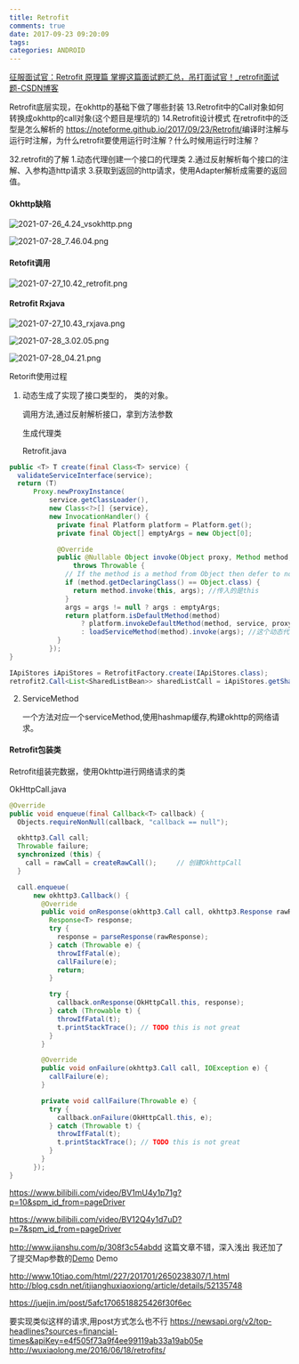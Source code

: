 ```yaml
---
title: Retrofit
comments: true
date: 2017-09-23 09:20:09
tags: 
categories: ANDROID
---
```


 

[征服面试官：Retrofit 原理篇 掌握这篇面试题汇总，吊打面试官！_retrofit面试题-CSDN博客](https://blog.csdn.net/jaynm/article/details/108614788)


Retrofit底层实现，在okhttp的基础下做了哪些封装
13.Retrofit中的Call对象如何转换成okhttp的call对象(这个题目是埋坑的)
14.Retrofit设计模式
在retrofit中的泛型是怎么解析的 https://noteforme.github.io/2017/09/23/Retrofit/
​ 编译时注解与运行时注解，为什么retrofit要使用运行时注解？什么时候用运行时注解？


32.retrofit的了解
1.动态代理创建一个接口的代理类
2.通过反射解析每个接口的注解、入参构造http请求
3.获取到返回的http请求，使用Adapter解析成需要的返回值。









#### Okhttp缺陷





![2021-07-26_4.24_vsokhttp.png](Retrofit/ededd6908c6a239c9f5babdb87767461fe2d413a.png)

![2021-07-28_7.46.04.png](Retrofit/e81f0a50834b2fb1b72fb6b7a2f92ec9ed09d6f1.png)







#### Retofit调用





![2021-07-27_10.42_retrofit.png](Retrofit/f2f4fc41e9bde83f0f4ff0f6661a3a3de8a8deed.png)





#### Retrofit Rxjava



![2021-07-27_10.43_rxjava.png](Retrofit/e60bb6dbf6f6ec0cb9f6ede98003154818a906f4.png)

![2021-07-28_3.02.05.png](Retrofit/5d1ba3a67f83cdc0a03694e431bee4cda35c51a7.png)







![2021-07-28_04.21.png](Retrofit/00e0ce6a69d77c815471a84f7f9eb221a6900951.png)



 Retorift使用过程

1. 动态生成了实现了接口类型的， 类的对象。
   
   调用方法,通过反射解析接口，拿到方法参数

   生成代理类

   Retrofit.java

```java
public <T> T create(final Class<T> service) {
  validateServiceInterface(service);
  return (T)
      Proxy.newProxyInstance(
          service.getClassLoader(),
          new Class<?>[] {service},
          new InvocationHandler() {
            private final Platform platform = Platform.get();
            private final Object[] emptyArgs = new Object[0];

            @Override
            public @Nullable Object invoke(Object proxy, Method method, @Nullable Object[] args)
                throws Throwable {
              // If the method is a method from Object then defer to normal invocation.
              if (method.getDeclaringClass() == Object.class) {
                return method.invoke(this, args); //传入的是this
              }
              args = args != null ? args : emptyArgs;
              return platform.isDefaultMethod(method)
                  ? platform.invokeDefaultMethod(method, service, proxy, args)
                  : loadServiceMethod(method).invoke(args); //这个动态代理的形式，为什么没传对象？
            }
          });
}
```

```java
IApiStores iApiStores = RetrofitFactory.create(IApiStores.class);
retrofit2.Call<List<SharedListBean>> sharedListCall = iApiStores.getSharedList(2, 1);
```

2. ServiceMethod
   
   一个方法对应一个serviceMethod,使用hashmap缓存,构建okhttp的网络请求。

#### Retrofit包装类

Retrofit组装完数据，使用Okhttp进行网络请求的类

OkHttpCall.java

```java
@Override
public void enqueue(final Callback<T> callback) {
  Objects.requireNonNull(callback, "callback == null");

  okhttp3.Call call;
  Throwable failure;
  synchronized (this) {
    call = rawCall = createRawCall();     // 创建OkhttpCall
  }

  call.enqueue(
      new okhttp3.Callback() {
        @Override
        public void onResponse(okhttp3.Call call, okhttp3.Response rawResponse) {
          Response<T> response;
          try {
            response = parseResponse(rawResponse);
          } catch (Throwable e) {
            throwIfFatal(e);
            callFailure(e);
            return;
          }

          try {
            callback.onResponse(OkHttpCall.this, response);
          } catch (Throwable t) {
            throwIfFatal(t);
            t.printStackTrace(); // TODO this is not great
          }
        }

        @Override
        public void onFailure(okhttp3.Call call, IOException e) {
          callFailure(e);
        }

        private void callFailure(Throwable e) {
          try {
            callback.onFailure(OkHttpCall.this, e);
          } catch (Throwable t) {
            throwIfFatal(t);
            t.printStackTrace(); // TODO this is not great
          }
        }
      });
}
```



https://www.bilibili.com/video/BV1mU4y1p71g?p=10&spm_id_from=pageDriver

https://www.bilibili.com/video/BV12Q4y1d7uD?p=7&spm_id_from=pageDriver

http://www.jianshu.com/p/308f3c54abdd
这篇文章不错，深入浅出
我还加了了提交Map参数的[Demo](https://gitee.com/huaiyi/RetrofitDemo.git) Demo

 http://www.10tiao.com/html/227/201701/2650238307/1.html
 http://blog.csdn.net/itjianghuxiaoxiong/article/details/52135748

https://juejin.im/post/5afc1706518825426f30f6ec

要实现类似这样的请求,用post方式怎么也不行
https://newsapi.org/v2/top-headlines?sources=financial-times&apiKey=e4f505f73a9f4ee99119ab33a19ab05e
http://wuxiaolong.me/2016/06/18/retrofits/
